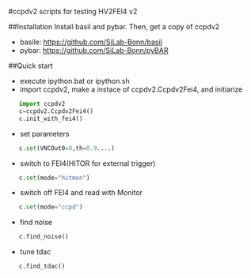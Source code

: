 #ccpdv2
scripts for testing HV2FEI4 v2

##Installation
Install basil and pybar. Then, get a copy of ccpdv2
- basile: https://github.com/SiLab-Bonn/basil
- pybar: https://github.com/SiLab-Bonn/pyBAR

##Quick start
- execute ipython.bat or ipython.sh
- import ccpdv2, make a instace of ccpdv2.Ccpdv2Fei4, and initiarize
```python
   import ccpdv2
   c=ccpdv2.Ccpdv2Fei4()
   c.init_with_fei4()
```
- set parameters
```python
   c.set(VNCOut0=0,th=0.9....)
```
- switch to FEI4(HITOR for external trigger)
```python
   c.set(mode="hitmon")
```
- switch off FEI4 and read with Monitor
```python
   c.set(mode="ccpd")
```
- find noise
```python
   c.find_noise()
```
- tune tdac
```python
   c.find_tdac()
```